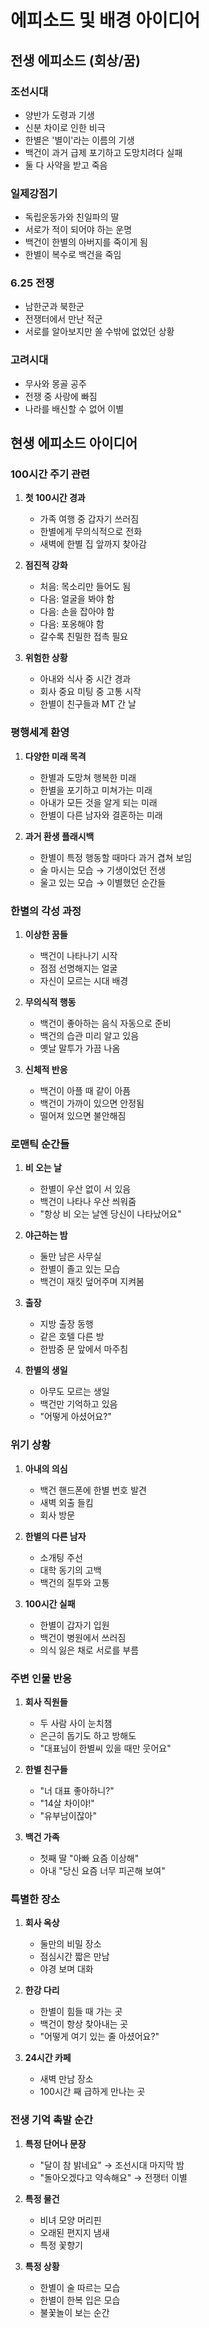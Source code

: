 # 에피소드 및 배경 아이디어

## 전생 에피소드 (회상/꿈)

### 조선시대
- 양반가 도령과 기생
- 신분 차이로 인한 비극
- 한별은 '별이'라는 이름의 기생
- 백건이 과거 급제 포기하고 도망치려다 실패
- 둘 다 사약을 받고 죽음

### 일제강점기
- 독립운동가와 친일파의 딸
- 서로가 적이 되어야 하는 운명
- 백건이 한별의 아버지를 죽이게 됨
- 한별이 복수로 백건을 죽임

### 6.25 전쟁
- 남한군과 북한군
- 전쟁터에서 만난 적군
- 서로를 알아보지만 쏠 수밖에 없었던 상황

### 고려시대
- 무사와 몽골 공주
- 전쟁 중 사랑에 빠짐
- 나라를 배신할 수 없어 이별

## 현생 에피소드 아이디어

### 100시간 주기 관련
1. **첫 100시간 경과**
   - 가족 여행 중 갑자기 쓰러짐
   - 한별에게 무의식적으로 전화
   - 새벽에 한별 집 앞까지 찾아감

2. **점진적 강화**
   - 처음: 목소리만 들어도 됨
   - 다음: 얼굴을 봐야 함
   - 다음: 손을 잡아야 함
   - 다음: 포옹해야 함
   - 갈수록 친밀한 접촉 필요

3. **위험한 상황**
   - 아내와 식사 중 시간 경과
   - 회사 중요 미팅 중 고통 시작
   - 한별이 친구들과 MT 간 날

### 평행세계 환영
1. **다양한 미래 목격**
   - 한별과 도망쳐 행복한 미래
   - 한별을 포기하고 미쳐가는 미래
   - 아내가 모든 것을 알게 되는 미래
   - 한별이 다른 남자와 결혼하는 미래

2. **과거 환생 플래시백**
   - 한별이 특정 행동할 때마다 과거 겹쳐 보임
   - 술 마시는 모습 → 기생이었던 전생
   - 울고 있는 모습 → 이별했던 순간들

### 한별의 각성 과정
1. **이상한 꿈들**
   - 백건이 나타나기 시작
   - 점점 선명해지는 얼굴
   - 자신이 모르는 시대 배경

2. **무의식적 행동**
   - 백건이 좋아하는 음식 자동으로 준비
   - 백건의 습관 미리 알고 있음
   - 옛날 말투가 가끔 나옴

3. **신체적 반응**
   - 백건이 아플 때 같이 아픔
   - 백건이 가까이 있으면 안정됨
   - 떨어져 있으면 불안해짐

### 로맨틱 순간들
1. **비 오는 날**
   - 한별이 우산 없이 서 있음
   - 백건이 나타나 우산 씌워줌
   - "항상 비 오는 날엔 당신이 나타났어요"

2. **야근하는 밤**
   - 둘만 남은 사무실
   - 한별이 졸고 있는 모습
   - 백건이 재킷 덮어주며 지켜봄

3. **출장**
   - 지방 출장 동행
   - 같은 호텔 다른 방
   - 한밤중 문 앞에서 마주침

4. **한별의 생일**
   - 아무도 모르는 생일
   - 백건만 기억하고 있음
   - "어떻게 아셨어요?"

### 위기 상황
1. **아내의 의심**
   - 백건 핸드폰에 한별 번호 발견
   - 새벽 외출 들킴
   - 회사 방문

2. **한별의 다른 남자**
   - 소개팅 주선
   - 대학 동기의 고백
   - 백건의 질투와 고통

3. **100시간 실패**
   - 한별이 갑자기 입원
   - 백건이 병원에서 쓰러짐
   - 의식 잃은 채로 서로를 부름

### 주변 인물 반응
1. **회사 직원들**
   - 두 사람 사이 눈치챔
   - 은근히 돕기도 하고 방해도
   - "대표님이 한별씨 있을 때만 웃어요"

2. **한별 친구들**
   - "너 대표 좋아하니?"
   - "14살 차이야!"
   - "유부남이잖아"

3. **백건 가족**
   - 첫째 딸 "아빠 요즘 이상해"
   - 아내 "당신 요즘 너무 피곤해 보여"

### 특별한 장소
1. **회사 옥상**
   - 둘만의 비밀 장소
   - 점심시간 짧은 만남
   - 야경 보며 대화

2. **한강 다리**
   - 한별이 힘들 때 가는 곳
   - 백건이 항상 찾아내는 곳
   - "어떻게 여기 있는 줄 아셨어요?"

3. **24시간 카페**
   - 새벽 만남 장소
   - 100시간 째 급하게 만나는 곳

### 전생 기억 촉발 순간
1. **특정 단어나 문장**
   - "달이 참 밝네요" → 조선시대 마지막 밤
   - "돌아오겠다고 약속해요" → 전쟁터 이별

2. **특정 물건**
   - 비녀 모양 머리핀
   - 오래된 편지지 냄새
   - 특정 꽃향기

3. **특정 상황**
   - 한별이 술 따르는 모습
   - 한별이 한복 입은 모습
   - 불꽃놀이 보는 순간